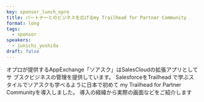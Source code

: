 ```yaml
---
key: sponsor_lunch_opro
title: パートナーとのビジネスを広げるmy Trailhead for Partner Community
format: long
tags:
  - sponsor
speakers:
  - junichi_yoshida
draft: false
---
```

オプロが提供するAppExchange「ソアスク」はSalesCloudの拡張アプリとしてサ 
ブスクビジネスの管理を提供しています。
SalesforceをTrailhead で学ぶスタイルでソアスクも学べるように日本で初めて 
my Trailhead for Partner Communityを導入しました。
導入の経緯から実際の画面などをご紹介します